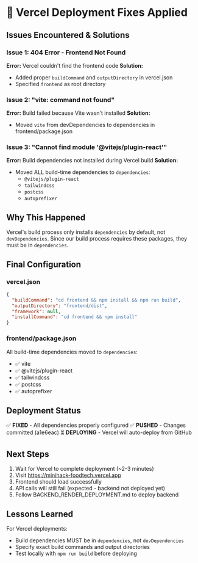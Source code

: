 # 🔧 Vercel Deployment Fixes Applied

## Issues Encountered & Solutions

### Issue 1: 404 Error - Frontend Not Found
**Error:** Vercel couldn't find the frontend code
**Solution:** 
- Added proper `buildCommand` and `outputDirectory` in vercel.json
- Specified `frontend` as root directory

### Issue 2: "vite: command not found"
**Error:** Build failed because Vite wasn't installed
**Solution:**
- Moved `vite` from devDependencies to dependencies in frontend/package.json

### Issue 3: "Cannot find module '@vitejs/plugin-react'"
**Error:** Build dependencies not installed during Vercel build
**Solution:**
- Moved ALL build-time dependencies to `dependencies`:
  - `@vitejs/plugin-react`
  - `tailwindcss`
  - `postcss`
  - `autoprefixer`

## Why This Happened

Vercel's build process only installs `dependencies` by default, not `devDependencies`. Since our build process requires these packages, they must be in `dependencies`.

## Final Configuration

### vercel.json
```json
{
  "buildCommand": "cd frontend && npm install && npm run build",
  "outputDirectory": "frontend/dist",
  "framework": null,
  "installCommand": "cd frontend && npm install"
}
```

### frontend/package.json
All build-time dependencies moved to `dependencies`:
- ✅ vite
- ✅ @vitejs/plugin-react
- ✅ tailwindcss
- ✅ postcss
- ✅ autoprefixer

## Deployment Status

✅ **FIXED** - All dependencies properly configured
✅ **PUSHED** - Changes committed (a1e6eac)
⏳ **DEPLOYING** - Vercel will auto-deploy from GitHub

## Next Steps

1. Wait for Vercel to complete deployment (~2-3 minutes)
2. Visit https://minihack-foodtech.vercel.app
3. Frontend should load successfully
4. API calls will still fail (expected - backend not deployed yet)
5. Follow BACKEND_RENDER_DEPLOYMENT.md to deploy backend

## Lessons Learned

For Vercel deployments:
- Build dependencies MUST be in `dependencies`, not `devDependencies`
- Specify exact build commands and output directories
- Test locally with `npm run build` before deploying
